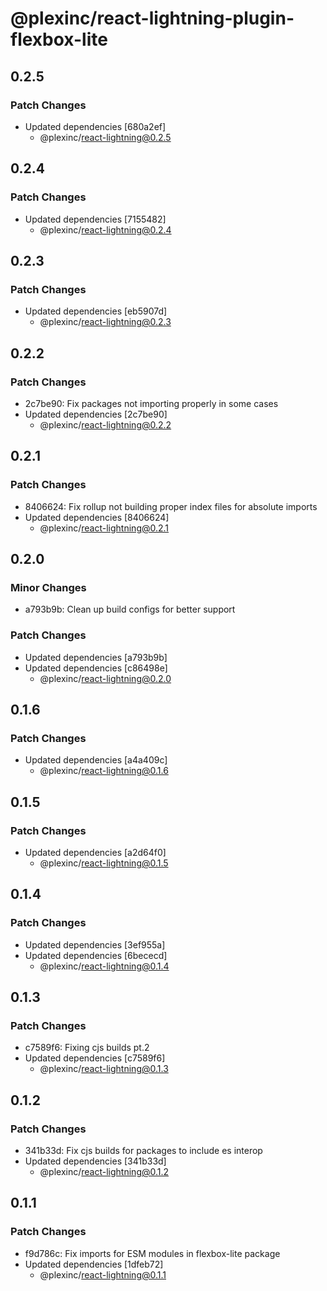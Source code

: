 # @plexinc/react-lightning-plugin-flexbox-lite

## 0.2.5

### Patch Changes

- Updated dependencies [680a2ef]
  - @plexinc/react-lightning@0.2.5

## 0.2.4

### Patch Changes

- Updated dependencies [7155482]
  - @plexinc/react-lightning@0.2.4

## 0.2.3

### Patch Changes

- Updated dependencies [eb5907d]
  - @plexinc/react-lightning@0.2.3

## 0.2.2

### Patch Changes

- 2c7be90: Fix packages not importing properly in some cases
- Updated dependencies [2c7be90]
  - @plexinc/react-lightning@0.2.2

## 0.2.1

### Patch Changes

- 8406624: Fix rollup not building proper index files for absolute imports
- Updated dependencies [8406624]
  - @plexinc/react-lightning@0.2.1

## 0.2.0

### Minor Changes

- a793b9b: Clean up build configs for better support

### Patch Changes

- Updated dependencies [a793b9b]
- Updated dependencies [c86498e]
  - @plexinc/react-lightning@0.2.0

## 0.1.6

### Patch Changes

- Updated dependencies [a4a409c]
  - @plexinc/react-lightning@0.1.6

## 0.1.5

### Patch Changes

- Updated dependencies [a2d64f0]
  - @plexinc/react-lightning@0.1.5

## 0.1.4

### Patch Changes

- Updated dependencies [3ef955a]
- Updated dependencies [6bececd]
  - @plexinc/react-lightning@0.1.4

## 0.1.3

### Patch Changes

- c7589f6: Fixing cjs builds pt.2
- Updated dependencies [c7589f6]
  - @plexinc/react-lightning@0.1.3

## 0.1.2

### Patch Changes

- 341b33d: Fix cjs builds for packages to include es interop
- Updated dependencies [341b33d]
  - @plexinc/react-lightning@0.1.2

## 0.1.1

### Patch Changes

- f9d786c: Fix imports for ESM modules in flexbox-lite package
- Updated dependencies [1dfeb72]
  - @plexinc/react-lightning@0.1.1
